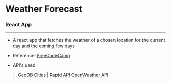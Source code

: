 # Weather Forecast
### React App
--------
- A react app that fetches the weather of a chosen location for the current day and the coming few days

- Reference: [FreeCodeCamp](https://youtu.be/Reny0cTTv24)

- API's used
> [GeoDB Cities | Rapid API](https://rapidapi.com/wirefreethought/api/geodb-cities/)
> [OpenWeather API](https://openweathermap.org/api)
